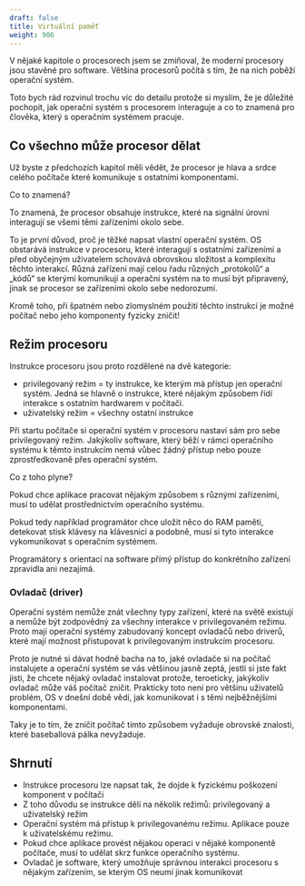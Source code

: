 ```yaml
---
draft: false
title: Virtuální paměť
weight: 906
---
```


V nějaké kapitole o procesorech jsem se zmiňoval, že moderní procesory jsou stavěné pro software. Většina procesorů počítá s tím, že na nich poběží operační systém.

Toto bych rád rozvinul trochu víc do detailu protože si myslím, že je důležité pochopit, jak operační systém s procesorem interaguje a co to znamená pro člověka, který s operačním systémem pracuje.

## Co všechno může procesor dělat

Už byste z předchozích kapitol měli vědět, že procesor je hlava a srdce celého počítače které komunikuje s ostatními komponentami.

Co to znamená?

To znamená, že procesor obsahuje instrukce, které na signální úrovni interagují se všemi těmi zařízeními okolo sebe.

To je první důvod, proč je těžké napsat vlastní operační systém. OS obstarává instrukce v procesoru, které interagují s ostatními zařízeními a před obyčejným uživatelem schovává obrovskou složitost a komplexitu těchto interakcí. Různá zařízení mají celou řadu různých „protokolů“ a „kódů“ se kterými komunikují a operační systém na to musí být připravený, jinak se procesor se zařízeními okolo sebe nedorozumí.

Kromě toho, při špatném nebo zlomyslném použití těchto instrukcí je možné počítač nebo jeho komponenty fyzicky zničit!

## Režim procesoru

Instrukce procesoru jsou proto rozdělené na dvě kategorie:

- privilegovaný režim = ty instrukce, ke kterým má přístup jen operační systém. Jedná se hlavně o instrukce, které nějakým způsobem řídí interakce s ostatním hardwarem v počítači.
- uživatelský režim = všechny ostatní instrukce

Při startu počítače si operační systém v procesoru nastaví sám pro sebe privilegovaný režim. Jakýkoliv software, který běží v rámci operačního systému k těmto instrukcím nemá vůbec žádný přístup nebo pouze zprostředkovaně přes operační systém.

Co z toho plyne?

Pokud chce aplikace pracovat nějakým způsobem s různými zařízeními, musí to udělat prostřednictvím operačního systému.

Pokud tedy například programátor chce uložit něco do RAM paměti, detekovat stisk klávesy na klávesnici a podobně, musí si tyto interakce vykomunikovat s operačním systémem.

<div class="note1">

Programátory s orientací na software přímý přístup do konkrétního zařízení zpravidla ani nezajímá.

</div>

### Ovladač (driver)

Operační systém nemůže znát všechny typy zařízení, které na světě existují a nemůže být zodpovědný za všechny interakce v privilegovaném režimu. Proto mají operační systémy zabudovaný koncept ovladačů nebo driverů, které mají možnost přistupovat k privilegovaným instrukcím procesoru.

Proto je nutné si dávat hodně bacha na to, jaké ovladače si na počítač instalujete a operační systém se vás většinou jasně zeptá, jestli si jste fakt jisti, že chcete nějaký ovladač instalovat protože, teroeticky, jakýkoliv ovladač může váš počítač zničit. Prakticky toto není pro většinu uživatelů problém, OS v dnešní době vědí, jak komunikovat i s těmi nejběžnějšími komponentami.

Taky je to tím, že zníčit počítač tímto způsobem vyžaduje obrovské znalosti, které baseballová pálka nevyžaduje.

## Shrnutí

- Instrukce procesoru lze napsat tak, že dojde k fyzickému poškození komponent v počítači
- Z toho důvodu se instrukce dělí na několik režimů: privilegovaný a uživatelský režim
- Operační systém má přístup k privilegovanému režimu. Aplikace pouze k uživatelskému režimu.
- Pokud chce aplikace provést nějakou operaci v nějaké komponentě počítače, musí to udělat skrz funkce operačního systému.
- Ovladač je software, který umožňuje správnou interakci procesoru s nějakým zařízením, se kterým OS neumí jinak komunikovat